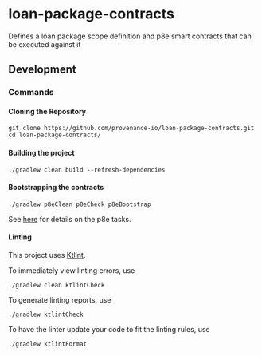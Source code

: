 # loan-package-contracts
Defines a loan package scope definition and p8e smart contracts that can be executed against it
## Development
### Commands
#### Cloning the Repository
```shell
git clone https://github.com/provenance-io/loan-package-contracts.git
cd loan-package-contracts/
```
#### Building the project
```shell
./gradlew clean build --refresh-dependencies
```
#### Bootstrapping the contracts 
```shell
./gradlew p8eClean p8eCheck p8eBootstrap
```
See [here](https://github.com/provenance-io/p8e-gradle-plugin/#tasks) for details on the p8e tasks.
#### Linting
This project uses [Ktlint](https://github.com/pinterest/ktlint).

To immediately view linting errors, use
```shell
./gradlew clean ktlintCheck
```
To generate linting reports, use
```shell
./gradlew ktlintCheck
```
To have the linter update your code to fit the linting rules, use
```shell
./gradlew ktlintFormat
```
